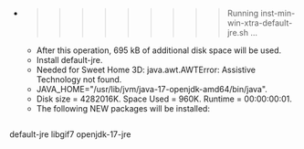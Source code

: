 * >>>>>>>>> Running inst-min-win-xtra-default-jre.sh ...
  * After this operation, 695 kB of additional disk space will be used.
  * Install default-jre.
  * Needed for Sweet Home 3D: java.awt.AWTError: Assistive Technology not found.
  * JAVA_HOME="/usr/lib/jvm/java-17-openjdk-amd64/bin/java".
  * Disk size = 4282016K. Space Used = 960K. Runtime = 00:00:00:01.
  * The following NEW packages will be installed:
  ```bash
default-jre libgif7 openjdk-17-jre
  ```
